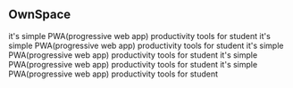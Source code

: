 ## OwnSpace 
it's simple PWA(progressive web app) productivity tools for student 
it's simple PWA(progressive web app) productivity tools for student 
it's simple PWA(progressive web app) productivity tools for student 
it's simple PWA(progressive web app) productivity tools for student 
it's simple PWA(progressive web app) productivity tools for student 
